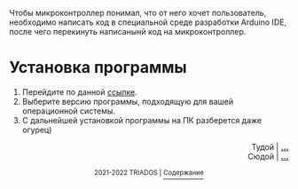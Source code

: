 Чтобы микроконтроллер понимал, что от него хочет пользователь, необходимо написать код в специальной среде разработки Arduino IDE, после чего перекинуть написанынй код на микроконтроллер. 
# Установка программы
1. Перейдите по данной [ссылке](https://www.arduino.cc/en/software). 
2. Выберите версию программы, подходящую для вашей операционной системы. 
3. С дальнейшей установкой программы на ПК разберется даже огурец)

<p align="right">Тудой | <b><a href="...">...</a></b>
<br/>
Сюдой | <b><a href="...">...</a></b></p>
<p align="center"><sup>2021-2022 TRIADOS | </sup><a href="../README.md#содержание"><sup>Содержание</sup></a></p>
